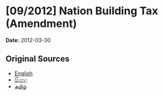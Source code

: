 # [09/2012] Nation Building Tax (Amendment)

**Date:** 2012-03-30

## Original Sources

- [English](https://documents.gov.lk/view/acts/2012/3/09-2012_E.pdf)
- [සිංහල](https://documents.gov.lk/view/acts/2012/3/09-2012_S.pdf)
- [தமிழ்](https://documents.gov.lk/view/acts/2012/3/09-2012_T.pdf)
